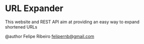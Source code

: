 # URL Expander

This website and REST API aim at providing an easy way to expand shortened URLs

@author Felipe Ribeiro <felipernb@gmail.com>
